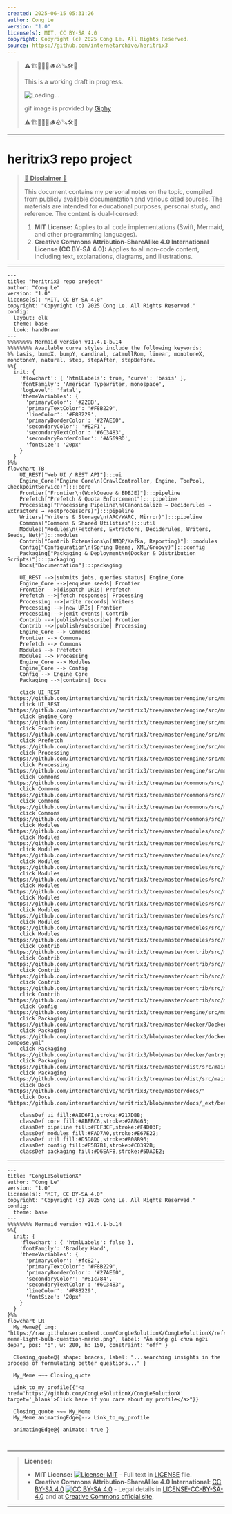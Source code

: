 ```yaml
---
created: 2025-06-15 05:31:26
author: Cong Le
version: "1.0"
license(s): MIT, CC BY-SA 4.0
copyright: Copyright (c) 2025 Cong Le. All Rights Reserved.
source: https://github.com/internetarchive/heritrix3
---
```



> ⚠️🏗️🚧🦺🧱🪵🪨🪚🛠️👷
> 
> This is a working draft in progress.
> 
> ![Loading...](https://media4.giphy.com/media/v1.Y2lkPTc5MGI3NjExYXVqY2NjengxdXh4N3Jxb2N2aTYxcGV6ODR3Z2J5dHR0c210MGx4dSZlcD12MV9pbnRlcm5hbF9naWZfYnlfaWQmY3Q9Zw/l0LHVgZQp79x2hZEA/giphy.gif)
>
> gif image is provided by [Giphy](https://giphy.com)
> 
> ⚠️🏗️🚧🦺🧱🪵🪨🪚🛠️👷


----




# heritrix3 repo project
> <ins>📢 **Disclaimer** 🚨</ins>
>
> This document contains my personal notes on the topic,
> compiled from publicly available documentation and various cited sources.
> The materials are intended for educational purposes, personal study, and reference.
> The content is dual-licensed:
> 1. **MIT License:** Applies to all code implementations (Swift, Mermaid, and other programming languages).
> 2. **Creative Commons Attribution-ShareAlike 4.0 International License (CC BY-SA 4.0):** Applies to all non-code content, including text, explanations, diagrams, and illustrations.
---

```mermaid
---
title: "heritrix3 repo project"
author: "Cong Le"
version: "1.0"
license(s): "MIT, CC BY-SA 4.0"
copyright: "Copyright (c) 2025 Cong Le. All Rights Reserved."
config:
  layout: elk
  theme: base
  look: handDrawn
---
%%%%%%%% Mermaid version v11.4.1-b.14
%%%%%%%% Available curve styles include the following keywords:
%% basis, bumpX, bumpY, cardinal, catmullRom, linear, monotoneX, monotoneY, natural, step, stepAfter, stepBefore.
%%{
  init: {
    'flowchart': { 'htmlLabels': true, 'curve': 'basis' },
    'fontFamily': 'American Typewriter, monospace',
    'logLevel': 'fatal',
    'themeVariables': {
      'primaryColor': '#22BB',
      'primaryTextColor': '#F8B229',
      'lineColor': '#F8B229',
      'primaryBorderColor': '#27AE60',
      'secondaryColor': '#E2F1',
      'secondaryTextColor': '#6C3483',
      'secondaryBorderColor': '#A569BD',
      'fontSize': '20px'
    }
  }
}%%
flowchart TB
    UI_REST["Web UI / REST API"]:::ui
    Engine_Core["Engine Core\n(CrawlController, Engine, ToePool, CheckpointService)"]:::core
    Frontier["Frontier\n(WorkQueue & BDBJE)"]:::pipeline
    Prefetch["Prefetch & Quota Enforcement"]:::pipeline
    Processing["Processing Pipeline\n(Canonicalize → Deciderules → Extractors → Postprocessors)"]:::pipeline
    Writers["Writers & Storage\n(ARC/WARC, Mirror)"]:::pipeline
    Commons["Commons & Shared Utilities"]:::util
    Modules["Modules\n(Fetchers, Extractors, Deciderules, Writers, Seeds, Net)"]:::modules
    Contrib["Contrib Extensions\n(AMQP/Kafka, Reporting)"]:::modules
    Config["Configuration\n(Spring Beans, XML/Groovy)"]:::config
    Packaging["Packaging & Deployment\n(Docker & Distribution Scripts)"]:::packaging
    Docs["Documentation"]:::packaging

    UI_REST -->|submits jobs, queries status| Engine_Core
    Engine_Core -->|enqueue seeds| Frontier
    Frontier -->|dispatch URIs| Prefetch
    Prefetch -->|fetch responses| Processing
    Processing -->|write records| Writers
    Processing -->|new URIs| Frontier
    Processing -->|emit events| Contrib
    Contrib -->|publish/subscribe| Frontier
    Contrib -->|publish/subscribe| Processing
    Engine_Core --> Commons
    Frontier --> Commons
    Prefetch --> Commons
    Modules --> Prefetch
    Modules --> Processing
    Engine_Core --> Modules
    Engine_Core --> Config
    Config --> Engine_Core
    Packaging -->|contains| Docs

    click UI_REST "https://github.com/internetarchive/heritrix3/tree/master/engine/src/main/java/org/archive/crawler/restlet"
    click UI_REST "https://github.com/internetarchive/heritrix3/tree/master/engine/src/main/resources/org/archive/crawler/restlet"
    click Engine_Core "https://github.com/internetarchive/heritrix3/tree/master/engine/src/main/java/org/archive/crawler/framework"
    click Frontier "https://github.com/internetarchive/heritrix3/tree/master/engine/src/main/java/org/archive/crawler/frontier"
    click Prefetch "https://github.com/internetarchive/heritrix3/tree/master/engine/src/main/java/org/archive/crawler/prefetch"
    click Processing "https://github.com/internetarchive/heritrix3/tree/master/engine/src/main/java/org/archive/crawler/processor"
    click Processing "https://github.com/internetarchive/heritrix3/tree/master/engine/src/main/java/org/archive/crawler/postprocessor"
    click Commons "https://github.com/internetarchive/heritrix3/tree/master/commons/src/main/java/org/archive"
    click Commons "https://github.com/internetarchive/heritrix3/tree/master/commons/src/main/java/org/archive/bdb"
    click Commons "https://github.com/internetarchive/heritrix3/tree/master/commons/src/main/java/org/archive/checkpointing"
    click Commons "https://github.com/internetarchive/heritrix3/tree/master/commons/src/main/java/org/archive/io"
    click Modules "https://github.com/internetarchive/heritrix3/tree/master/modules/src/main/java/org/archive/modules"
    click Modules "https://github.com/internetarchive/heritrix3/tree/master/modules/src/main/java/org/archive/modules/fetcher"
    click Modules "https://github.com/internetarchive/heritrix3/tree/master/modules/src/main/java/org/archive/modules/extractor"
    click Modules "https://github.com/internetarchive/heritrix3/tree/master/modules/src/main/java/org/archive/modules/canonicalize"
    click Modules "https://github.com/internetarchive/heritrix3/tree/master/modules/src/main/java/org/archive/modules/deciderules"
    click Modules "https://github.com/internetarchive/heritrix3/tree/master/modules/src/main/java/org/archive/modules/writer"
    click Modules "https://github.com/internetarchive/heritrix3/tree/master/modules/src/main/java/org/archive/modules/recrawl"
    click Modules "https://github.com/internetarchive/heritrix3/tree/master/modules/src/main/java/org/archive/modules/revisit"
    click Modules "https://github.com/internetarchive/heritrix3/tree/master/modules/src/main/java/org/archive/modules/seeds"
    click Modules "https://github.com/internetarchive/heritrix3/tree/master/modules/src/main/java/org/archive/modules/net"
    click Contrib "https://github.com/internetarchive/heritrix3/tree/master/contrib/src/main/java/org/archive"
    click Contrib "https://github.com/internetarchive/heritrix3/tree/master/contrib/src/main/java/org/archive/crawler/event"
    click Contrib "https://github.com/internetarchive/heritrix3/tree/master/contrib/src/main/java/org/archive/crawler/frontier"
    click Contrib "https://github.com/internetarchive/heritrix3/tree/master/contrib/src/main/java/org/archive/crawler/prefetch"
    click Contrib "https://github.com/internetarchive/heritrix3/tree/master/contrib/src/main/java/org/archive/crawler/reporting"
    click Config "https://github.com/internetarchive/heritrix3/tree/master/engine/src/main/java/org/archive/crawler/spring"
    click Packaging "https://github.com/internetarchive/heritrix3/tree/master/docker/Dockerfile"
    click Packaging "https://github.com/internetarchive/heritrix3/blob/master/docker/docker-compose.yml"
    click Packaging "https://github.com/internetarchive/heritrix3/blob/master/docker/entrypoint.sh"
    click Packaging "https://github.com/internetarchive/heritrix3/tree/master/dist/src/main/bin"
    click Packaging "https://github.com/internetarchive/heritrix3/tree/master/dist/src/main/conf"
    click Docs "https://github.com/internetarchive/heritrix3/tree/master/docs/"
    click Docs "https://github.com/internetarchive/heritrix3/blob/master/docs/_ext/beandoc.py"

    classDef ui fill:#AED6F1,stroke:#217DBB;
    classDef core fill:#ABEBC6,stroke:#28B463;
    classDef pipeline fill:#FCF3CF,stroke:#F4D03F;
    classDef modules fill:#FAD7A0,stroke:#E67E22;
    classDef util fill:#D5D8DC,stroke:#808B96;
    classDef config fill:#F5B7B1,stroke:#C0392B;
    classDef packaging fill:#D6EAF8,stroke:#5DADE2;
```

----

<!-- 
```mermaid
%% Current Mermaid version
info
```  -->


```mermaid
---
title: "CongLeSolutionX"
author: "Cong Le"
version: "1.0"
license(s): "MIT, CC BY-SA 4.0"
copyright: "Copyright (c) 2025 Cong Le. All Rights Reserved."
config:
  theme: base
---
%%%%%%%% Mermaid version v11.4.1-b.14
%%{
  init: {
    'flowchart': { 'htmlLabels': false },
    'fontFamily': 'Bradley Hand',
    'themeVariables': {
      'primaryColor': '#fc82',
      'primaryTextColor': '#F8B229',
      'primaryBorderColor': '#27AE60',
      'secondaryColor': '#81c784',
      'secondaryTextColor': '#6C3483',
      'lineColor': '#F8B229',
      'fontSize': '20px'
    }
  }
}%%
flowchart LR
  My_Meme@{ img: "https://raw.githubusercontent.com/CongLeSolutionX/CongLeSolutionX/refs/heads/main/assets/images/My-meme-light-bulb-question-marks.png", label: "Ăn uống gì chưa ngừi đẹp?", pos: "b", w: 200, h: 150, constraint: "off" }

  Closing_quote@{ shape: braces, label: "...searching insights in the process of formulating better questions..." }
    
  My_Meme ~~~ Closing_quote
    
  Link_to_my_profile{{"<a href='https://github.com/CongLeSolutionX/CongLeSolutionX' target='_blank'>Click here if you care about my profile</a>"}}

  Closing_quote ~~~ My_Meme
  My_Meme animatingEdge@--> Link_to_my_profile
  
  animatingEdge@{ animate: true }



```

---
>**Licenses:**
>
>- **MIT License:**  [![License: MIT](https://img.shields.io/badge/License-MIT-yellow.svg)](LICENSE) - Full text in [LICENSE](LICENSE) file.
>- **Creative Commons Attribution-ShareAlike 4.0 International**: [CC BY-SA 4.0](https://creativecommons.org/licenses/by-sa/4.0/) [![CC BY-SA 4.0](https://licensebuttons.net/l/by-sa/4.0/88x31.png)](https://creativecommons.org/licenses/by-sa/4.0/) - Legal details in [LICENSE-CC-BY-SA-4.0](THE_PAST/LICENSE-CC-BY-SA-4.0) and at [Creative Commons official site](https://creativecommons.org/licenses/by-sa/4.0/).
>
---
